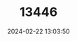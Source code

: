 ---
title: "13446"
category: "Alexandromys montebelli"
draft: false
date: 2024-02-22 13:03:50
languages:
  English: ["Japanese Grass Vole"]
---